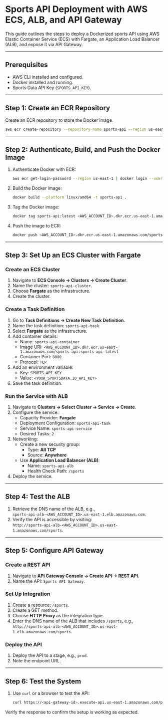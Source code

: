 # Sports API Deployment with AWS ECS, ALB, and API Gateway

This guide outlines the steps to deploy a Dockerized sports API using AWS Elastic Container Service (ECS) with Fargate, an Application Load Balancer (ALB), and expose it via API Gateway.

---

## Prerequisites
- AWS CLI installed and configured.
- Docker installed and running.
- Sports Data API Key (`SPORTS_API_KEY`).

---

## Step 1: Create an ECR Repository
Create an ECR repository to store the Docker image.
```bash
aws ecr create-repository --repository-name sports-api --region us-east-1
```

---

## Step 2: Authenticate, Build, and Push the Docker Image

1. Authenticate Docker with ECR:
   ```bash
   aws ecr get-login-password --region us-east-1 | docker login --username AWS --password-stdin <AWS_ACCOUNT_ID>.dkr.ecr.us-east-1.amazonaws.com
   ```

2. Build the Docker image:
   ```bash
   docker build --platform linux/amd64 -t sports-api .
   ```

3. Tag the Docker image:
   ```bash
   docker tag sports-api:latest <AWS_ACCOUNT_ID>.dkr.ecr.us-east-1.amazonaws.com/sports-api:sports-api-latest
   ```

4. Push the image to ECR:
   ```bash
   docker push <AWS_ACCOUNT_ID>.dkr.ecr.us-east-1.amazonaws.com/sports-api:sports-api-latest
   ```

---

## Step 3: Set Up an ECS Cluster with Fargate

### Create an ECS Cluster
1. Navigate to **ECS Console → Clusters → Create Cluster**.
2. Name the cluster: `sports-api-cluster`.
3. Choose **Fargate** as the infrastructure.
4. Create the cluster.

### Create a Task Definition
1. Go to **Task Definitions → Create New Task Definition**.
2. Name the task definition: `sports-api-task`.
3. Select **Fargate** as the infrastructure.
4. Add container details:
   - Name: `sports-api-container`
   - Image URI: `<AWS_ACCOUNT_ID>.dkr.ecr.us-east-1.amazonaws.com/sports-api:sports-api-latest`
   - Container Port: `8080`
   - Protocol: `TCP`
5. Add an environment variable:
   - Key: `SPORTS_API_KEY`
   - Value: `<YOUR_SPORTSDATA.IO_API_KEY>`
6. Save the task definition.

### Run the Service with ALB
1. Navigate to **Clusters → Select Cluster → Service → Create**.
2. Configure the service:
   - Capacity Provider: **Fargate**
   - Deployment Configuration: `sports-api-task`
   - Service Name: `sports-api-service`
   - Desired Tasks: `2`
3. Networking:
   - Create a new security group:
     - Type: **All TCP**
     - Source: **Anywhere**
   - Use **Application Load Balancer (ALB)**:
     - Name: `sports-api-alb`
     - Health Check Path: `/sports`
4. Deploy the service.

---

## Step 4: Test the ALB
1. Retrieve the DNS name of the ALB, e.g.,  
   `sports-api-alb-<AWS_ACCOUNT_ID>.us-east-1.elb.amazonaws.com`.
2. Verify the API is accessible by visiting:  
   `http://sports-api-alb-<AWS_ACCOUNT_ID>.us-east-1.amazonaws.com/sports`.

---

## Step 5: Configure API Gateway

### Create a REST API
1. Navigate to **API Gateway Console → Create API → REST API**.
2. Name the API: `Sports API Gateway`.

### Set Up Integration
1. Create a resource: `/sports`.
2. Create a GET method.
3. Choose **HTTP Proxy** as the integration type.
4. Enter the DNS name of the ALB that includes `/sports`, e.g.,  
   `http://sports-api-alb-<AWS_ACCOUNT_ID>.us-east-1.elb.amazonaws.com/sports`.

### Deploy the API
1. Deploy the API to a stage, e.g., `prod`.
2. Note the endpoint URL.

---

## Step 6: Test the System
1. Use `curl` or a browser to test the API:
   ```bash
   curl https://<api-gateway-id>.execute-api.us-east-1.amazonaws.com/prod/sports
   ```

Verify the response to confirm the setup is working as expected.
